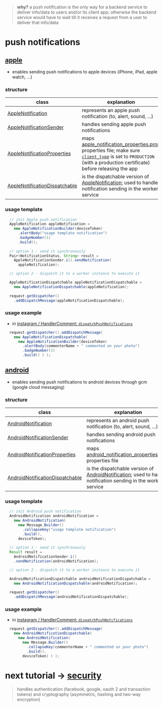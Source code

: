 
> **why?** a push notification is the only way for a backend service to deliver info/data to users and/or its client app; otherwise the backend service would have to wait till it receives a request from a user to deliver that info/data

# push notifications

## [apple](https://github.com/vangav/vos_backend/tree/master/src/com/vangav/backend/push_notifications/apple)

+ enables sending push notifications to apple devices (iPhone, iPad, apple watch, ...)

### structure

| class | explanation |
| ----- | ----------- |
| [AppleNotification](https://github.com/vangav/vos_backend/blob/master/src/com/vangav/backend/push_notifications/apple/AppleNotification.java) | represents an apple push notification (to, alert, sound, ...) |
| [AppleNotificationSender](https://github.com/vangav/vos_backend/blob/master/src/com/vangav/backend/push_notifications/apple/AppleNotificationSender.java) | handles sending apple push notifications |
| [AppleNotificationProperties](https://github.com/vangav/vos_backend/blob/master/src/com/vangav/backend/push_notifications/apple/AppleNotificationProperties.java) | maps [apple_notification_properties.prop](https://github.com/vangav/vos_backend/blob/master/prop/apple_notification_properties.prop) properties file; make sure [`client_type`](https://github.com/vangav/vos_backend/blob/master/prop/apple_notification_properties.prop#L64) is set to `PRODUCTION` (with a production certificate) before releasing the app |
| [AppleNotificationDispatchable](https://github.com/vangav/vos_backend/blob/master/src/com/vangav/backend/push_notifications/apple/dispatch_message/AppleNotificationDispatchable.java) | is the dispatchable version of [AppleNotification](https://github.com/vangav/vos_backend/blob/master/src/com/vangav/backend/push_notifications/apple/AppleNotification.java); used to handle notification sending in the worker service |

### usage template

```java
  // init Apple push notification
  AppleNotification appleNotification =
    new AppleNotificationBuilder(deviceToken)
      .alertBody("usage template notification")
      .badgeNumber(1)
      .build();
    
  // option 1 - send it synchronously
  Pair<NotificationStatus, String> result =
    AppleNotificationSender.i().sendNotification(
      appleNotification);

  // option 2 - dispatch it to a worker instance to execute it

  AppleNotificationDispatchable appleNotificationDispatchable =
    new AppleNotificationDispatchable(appleNotification);
  
  request.getDispatcher()
    .addDispatchMessage(appleNotificationDispatchable);
```

### usage example

+ in [instagram / HandlerComment: `dispatchPushNotifications`](https://github.com/vangav/vos_instagram/blob/master/app/com/vangav/vos_instagram/controllers/comment/HandlerComment.java#L284)

```java
  request.getDispatcher().addDispatchMessage(
    new AppleNotificationDispatchable(
      new AppleNotificationBuilder(deviceToken)
        .alertBody(commenterName + " commented on your photo")
        .badgeNumber(1)
        .build() ) );
```

## [android](https://github.com/vangav/vos_backend/tree/master/src/com/vangav/backend/push_notifications/android)

+ enables sending push notifications to android devices through gcm (google cloud messaging)

### structure

| class | explanation |
| ----- | ----------- |
| [AndroidNotification](https://github.com/vangav/vos_backend/blob/master/src/com/vangav/backend/push_notifications/android/AndroidNotification.java) | represents an android push notification (to, alert, sound, ...) |
| [AndroidNotificationSender](https://github.com/vangav/vos_backend/blob/master/src/com/vangav/backend/push_notifications/android/AndroidNotificationSender.java) | handles sending android push notifications |
| [AndroidNotificationProperties](https://github.com/vangav/vos_backend/blob/master/src/com/vangav/backend/push_notifications/android/AndroidNotificationProperties.java) | maps [android_notification_properties.prop](https://github.com/vangav/vos_backend/blob/master/prop/android_notification_properties.prop) properties file |
| [AndroidNotificationDispatchable](https://github.com/vangav/vos_backend/blob/master/src/com/vangav/backend/push_notifications/android/dispatch_message/AndroidNotificationDispatchable.java) | is the dispatchable version of [AndroidNotification](https://github.com/vangav/vos_backend/blob/master/src/com/vangav/backend/push_notifications/android/AndroidNotification.java); used to handle notification sending in the worker service |

### usage template
```java
  // init Android push notification
  AndroidNotification androidNotification =
    new AndroidNotification(
      new Message.Builder()
        .collapseKey("usage template notification")
        .build(),
      deviceToken);
    
  // option 1 - send it synchronously
  Result result =
    AndroidNotificationSender.i()
    .sendNotification(androidNotification);

  // option 2 - dispatch it to a worker instance to execute it

  AndroidNotificationDispatchable androidNotificationDispatchable =
    new AndroidNotificationDispatchable(androidNotification);
  
  request.getDispatcher()
    .addDispatchMessage(androidNotificationDispatchable);
```

### usage example

+ in [instagram / HandlerComment: `dispatchPushNotifications`](https://github.com/vangav/vos_instagram/blob/master/app/com/vangav/vos_instagram/controllers/comment/HandlerComment.java#L294)

```java
  request.getDispatcher().addDispatchMessage(
    new AndroidNotificationDispatchable(
      new AndroidNotification(
        new Message.Builder()
          .collapseKey(commenterName + " commented on your photo")
          .build(),
        deviceToken) ) );
```

# next tutorial -> [security](https://github.com/vangav/vos_backend/tree/master/src/com/vangav/backend/security)
> handles authentication (facebook, google, oauth 2 and transaction tokens) and cryptography (asymmetric, hashing and two-way encryption)
